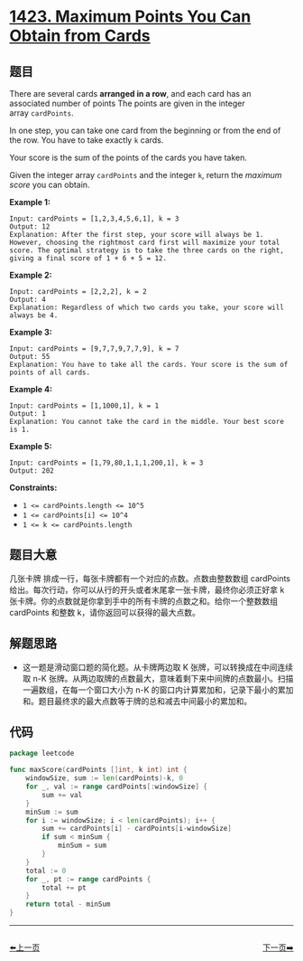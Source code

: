# [1423. Maximum Points You Can Obtain from Cards](https://leetcode.com/problems/maximum-points-you-can-obtain-from-cards/)


## 题目

There are several cards **arranged in a row**, and each card has an associated number of points The points are given in the integer array `cardPoints`.

In one step, you can take one card from the beginning or from the end of the row. You have to take exactly `k` cards.

Your score is the sum of the points of the cards you have taken.

Given the integer array `cardPoints` and the integer `k`, return the *maximum score* you can obtain.

**Example 1:**

```
Input: cardPoints = [1,2,3,4,5,6,1], k = 3
Output: 12
Explanation: After the first step, your score will always be 1. However, choosing the rightmost card first will maximize your total score. The optimal strategy is to take the three cards on the right, giving a final score of 1 + 6 + 5 = 12.
```

**Example 2:**

```
Input: cardPoints = [2,2,2], k = 2
Output: 4
Explanation: Regardless of which two cards you take, your score will always be 4.
```

**Example 3:**

```
Input: cardPoints = [9,7,7,9,7,7,9], k = 7
Output: 55
Explanation: You have to take all the cards. Your score is the sum of points of all cards.
```

**Example 4:**

```
Input: cardPoints = [1,1000,1], k = 1
Output: 1
Explanation: You cannot take the card in the middle. Your best score is 1. 
```

**Example 5:**

```
Input: cardPoints = [1,79,80,1,1,1,200,1], k = 3
Output: 202
```

**Constraints:**

- `1 <= cardPoints.length <= 10^5`
- `1 <= cardPoints[i] <= 10^4`
- `1 <= k <= cardPoints.length`

## 题目大意

几张卡牌 排成一行，每张卡牌都有一个对应的点数。点数由整数数组 cardPoints 给出。每次行动，你可以从行的开头或者末尾拿一张卡牌，最终你必须正好拿 k 张卡牌。你的点数就是你拿到手中的所有卡牌的点数之和。给你一个整数数组 cardPoints 和整数 k，请你返回可以获得的最大点数。

## 解题思路

- 这一题是滑动窗口题的简化题。从卡牌两边取 K 张牌，可以转换成在中间连续取 n-K 张牌。从两边取牌的点数最大，意味着剩下来中间牌的点数最小。扫描一遍数组，在每一个窗口大小为 n-K 的窗口内计算累加和，记录下最小的累加和。题目最终求的最大点数等于牌的总和减去中间最小的累加和。

## 代码

```go
package leetcode

func maxScore(cardPoints []int, k int) int {
	windowSize, sum := len(cardPoints)-k, 0
	for _, val := range cardPoints[:windowSize] {
		sum += val
	}
	minSum := sum
	for i := windowSize; i < len(cardPoints); i++ {
		sum += cardPoints[i] - cardPoints[i-windowSize]
		if sum < minSum {
			minSum = sum
		}
	}
	total := 0
	for _, pt := range cardPoints {
		total += pt
	}
	return total - minSum
}
```


----------------------------------------------
<div style="display: flex;justify-content: space-between;align-items: center;">
<p><a href="https://books.halfrost.com/leetcode/ChapterFour/1300~1399/1396.Design-Underground-System/">⬅️上一页</a></p>
<p><a href="https://books.halfrost.com/leetcode/ChapterFour/1400~1499/1437.Check-If-All-1s-Are-at-Least-Length-K-Places-Away/">下一页➡️</a></p>
</div>
